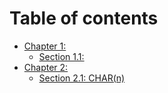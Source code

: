 # Table of contents

* [Chapter 1:](README.md)
  * [Section 1.1:](chapter-1/section-1.1.md)
* [Chapter 2:](chapter-2/README.md)
  * [Section 2.1: CHAR(n)](chapter-2/section-2.1-char-n.md)
